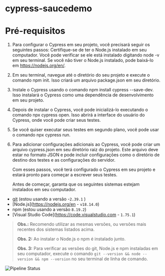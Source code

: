 # cypress-saucedemo

# Pré-requisitos

1. Para configurar o Cypress em seu projeto, você precisará seguir os seguintes passos:
   Certifique-se de ter o Node.js instalado em seu computador. Você pode verificar se ele está instalado digitando node -v em seu terminal. Se você não tiver o    Node.js instalado, pode baixá-lo em https://nodejs.org/en/.
   
2. Em seu terminal, navegue até o diretório do seu projeto e execute o comando npm init. Isso criará um arquivo package.json em seu diretório.

3. Instale o Cypress usando o comando npm install cypress --save-dev. Isso instalará o Cypress como uma dependência de desenvolvimento em seu projeto.

4. Depois de instalar o Cypress, você pode inicializá-lo executando o comando npx cypress open. Isso abrirá a interface do usuário do Cypress, onde você pode      criar seus testes.

5. Se você quiser executar seus testes em segundo plano, você pode usar o comando npx cypress run.

6. Para adicionar configurações adicionais ao Cypress, você pode criar um arquivo cypress.json em seu diretório raiz do projeto. Este arquivo deve estar no        formato JSON e pode incluir configurações como o diretório de destino dos testes e as configurações do servidor.

   Com esses passos, você terá configurado o Cypress em seu projeto e estará pronto para começar a escrever seus testes.

   Antes de começar, garanta que os seguintes sistemas estejam instalados em seu computador.

- [git](https://git-scm.com/) (estou usando a versão -`2.39.1` )
- [Node.js](https://nodejs.org/en - `v18.14.0`)
- npm (estou usando a versão `8.19.2`)
- [Visual Studio Code](https://code.visualstudio.com - `1.75.1`)

> **Obs.:** Recomendo utilizar as mesmas versões, ou versões mais recentes dos sistemas listados acima.
>
> **Obs. 2:** Ao instalar o Node.js o npm é instalado junto. 
>
> **Obs. 3:** Para verificar as versões do git, Node.js e npm instaladas em seu computador, execute o comando `git --version && node --version && npm --version` no seu terminal de linha de comando.


![Pipeline Status](https://github.com/RicardoOliver/PRINCING-TABLE-CYPRESS/actions/workflows/cypress.yml/badge.svg)
